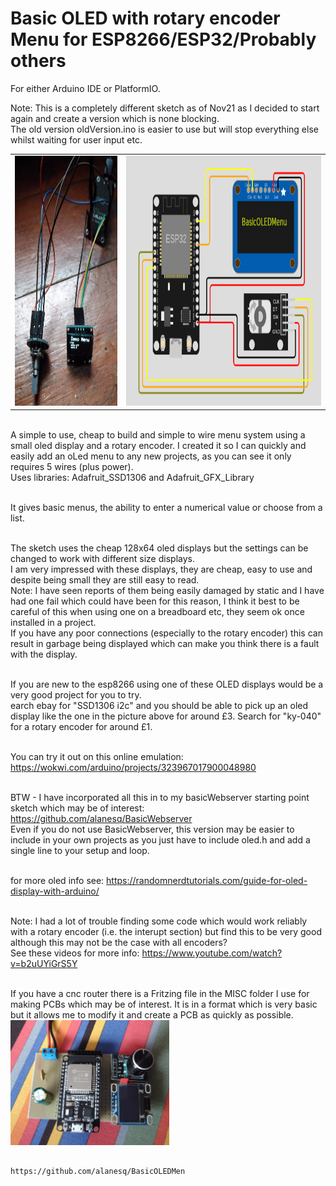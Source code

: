 <h1>Basic OLED with rotary encoder Menu for ESP8266/ESP32/Probably others</h1>
For either Arduino IDE or PlatformIO.

Note: This is a completely different sketch as of Nov21 as I decided to start again and create a version which is none blocking.  
The old version oldVersion.ino is easier to use but will stop everything else whilst waiting for user input etc. 

<table><tr>
  <td><img height='400px' src="/images/menu.jpg" /></td>
  <td><img height='400px' src="/images/project.png" /></td>
</tr></table>  

<br>A simple to use, cheap to build and simple to wire menu system using a small oled display and a rotary encoder.
I created it so I can quickly and easily add an oLed menu to any new projects, as you can see it only requires 5 wires (plus power).
<br>Uses libraries:   Adafruit_SSD1306 and Adafruit_GFX_Library
    
<br>It gives basic menus, the ability to enter a numerical value or choose from a list.
            
<br>The sketch uses the cheap 128x64 oled displays but the settings can be changed to work with different size displays.
<br>I am very impressed with these displays, they are cheap, easy to use and despite being small they are still easy to read.
<br>Note: I have seen reports of them being easily damaged by static and I have had one fail which could have been for this reason,  I think it best to be careful of this when using one on a breadboard etc, they seem ok once installed in a project.
<br>If you have any poor connections (especially to the rotary encoder) this can result in garbage being displayed which can make you think there is a fault with the display.

<br>If you are new to the esp8266 using one of these OLED displays would be a very good project for you to try.
<br>earch ebay for "SSD1306 i2c" and you should be able to pick up an oled display like the one in the picture above for around £3.  Search for "ky-040" for a rotary encoder for around £1.

<br>You can try it out on this online emulation: https://wokwi.com/arduino/projects/323967017900048980

<br>BTW - I have incorporated all this in to my basicWebserver starting point sketch which may be of interest: https://github.com/alanesq/BasicWebserver
<br>Even if you do not use BasicWebserver, this version may be easier to include in your own projects as you just have to include oled.h and add a single line to your setup and loop.

<br>for more oled info see: https://randomnerdtutorials.com/guide-for-oled-display-with-arduino/

<br>Note: I had a lot of trouble finding some code which would work reliably with a rotary encoder (i.e. the interupt section) but find this to be very good although this may not be the case with all encoders? 
<br>See these videos for more info: https://www.youtube.com/watch?v=b2uUYiGrS5Y

<br>If you have a cnc router there is a Fritzing file in the MISC folder I use for making PCBs which may be of interest.  It is in a format which is very basic but it allows me to modify it and create a PCB as quickly as possible.
<br><img height='200px' src="/misc/pcb.jpg" />


                                                           https://github.com/alanesq/BasicOLEDMen
